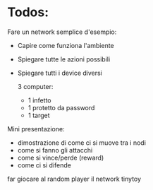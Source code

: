 # Todos:

Fare un network semplice d'esempio:
- Capire come funziona l'ambiente
- Spiegare tutte le azioni possibili
- Spiegare tutti i device diversi

	3 computer: 
	- 1 infetto
	- 1 protetto da password
	- 1 target

Mini presentazione:
- dimostrazione di come ci si muove tra i nodi
- come si fanno gli attacchi
- come si vince/perde (reward)
- come ci si difende

far giocare al random player il network tinytoy